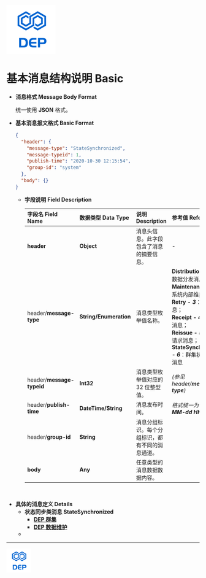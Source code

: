 ![DEP](../../assets/Icons/Dep-128.png)

# 基本消息结构说明 Basic

- **消息格式 Message Body Format**

  统一使用 **JSON** 格式。

- **基本消息报文格式 Basic Format**

  ```json
  {
    "header": {
      "message-type": "StateSynchronized",
      "message-typeid": 1,
      "publish-time": "2020-10-30 12:15:54",
      "group-id": "system"
    },
    "body": {}
  }
  
  ```

  - **字段说明 Field Description**

    | 字段名 Field Name         | 数据类型 Data Type     | 说明 Description                                 | 参考值 Reference                                             | 可否为空 Nullable | 默认值 Default Value                                         |
    | ------------------------- | ---------------------- | ------------------------------------------------ | ------------------------------------------------------------ | ----------------- | ------------------------------------------------------------ |
    | **header**                | **Object**             | 消息头信息。此字段包含了消息的摘要信息。         | -                                                            | **No**            | -                                                            |
    | header/**message-type**   | **String/Enumeration** | 消息类型枚举值名称。                             | **Distribution - *1***：数据分发消息；<br /> **Maintenance - *2***：系统内部维护消息；<br /> **Retry - *3***：重试消息；<br /> **Receipt - *4***：回执消息；<br /> **Reissue - *5***：补发请求消息；<br /> **StateSynchronized - *6***：群集状态同步消息 | **No**            | -                                                            |
    | header/**message-typeid** | **Int32**              | 消息类型枚举值对应的 32 位整型值。               | *(参见 header/**message-type**)*                             | **No**            | -                                                            |
    | header/**publish-time**   | **DateTime/String**    | 消息发布时间。                                   | *格式统一为：**yyyy-MM-dd HH:mm:ss***                        | **No**            | DEP 当前系统时间。                                           |
    | header/**group-id**       | **String**             | 消息分组标识。每个分组标识，都有不同的消息通道。 |                                                              | **No**            | 对于 **Maintenance 和 StateSynchronized** 类型的消息，此处总为 **system** |
    | **body**                  | **Any**                | 任意类型的消息数据数据内容。                     |                                                              | **Yes**           |                                                              |

​    

- **具体的消息定义 Details**
  - **状态同步类消息 StateSynchronized**
    - **[DEP 群集](./Cluster-StateSynchronized.md)**
    - **[DEP 数据维护](./Data-Maintenance.md)**
  - 



----



![DEP](../../assets/Icons/Dep-64.png)



